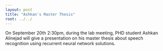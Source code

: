 ```yaml
---
layout: post
title: "Ashkan's Master Thesis"
root: ../../
---
```

On September 20th 2:30pm, during the lab meeting, PHD student Ashkan Alinejad will give a presentation on his master thesis 
about speech recognition using recurrent neural network solutions.


